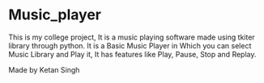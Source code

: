 # Music_player
This is my college project, It is a music playing software made using tkiter library through python. It is a Basic Music Player in Which you can select Music Library and Play it, It has features like Play, Pause, Stop and Replay.

Made by  Ketan Singh
